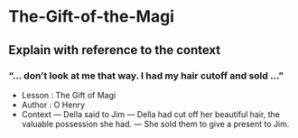 # The-Gift-of-the-Magi
## Explain with reference to the context
### “... don’t look at me that way. I had my hair cutoff and sold ...”
* Lesson : The Gift of Magi
* Author : O Henry
* Context
— Della said to Jim
— Della had cut off her beautiful hair, the valuable possession she had.
— She sold them to give a present to Jim.
